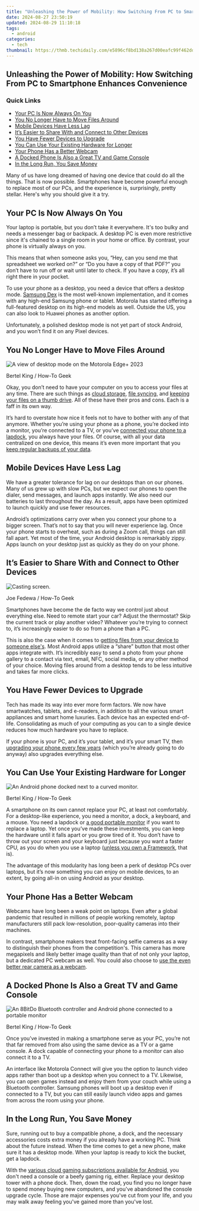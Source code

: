 ```yaml
---
title: "Unleashing the Power of Mobility: How Switching From PC to Smartphone Enhances Convenience"
date: 2024-08-27 23:50:19
updated: 2024-08-29 11:10:18
tags:
  - android
categories:
  - tech
thumbnail: https://thmb.techidaily.com/e5896cf8bd138a267d00eafc99f462dd02faf3099304ebd5a4c58885b5043e0a.jpg
---
```


## Unleashing the Power of Mobility: How Switching From PC to Smartphone Enhances Convenience

### Quick Links

* [Your PC Is Now Always On You](https://buynow-help.techidaily.com/the-ultimate-guide-to-choosing-the-perfect-long-distance-router/)
* [You No Longer Have to Move Files Around](https://win-blog.techidaily.com/step-by-step-guide-to-resolve-acrocefexe-error-on-your-computer/)
* [Mobile Devices Have Less Lag](https://android-location-track.techidaily.com/in-2024-how-to-check-distance-and-radius-on-google-maps-for-your-honor-magic-5-drfone-by-drfone-virtual-android/)
* [It’s Easier to Share With and Connect to Other Devices](https://extra-hints.techidaily.com/updated-composing-prime-canon-temporal-vignettes/)
* [You Have Fewer Devices to Upgrade](https://android-location.techidaily.com/getting-the-pokemon-go-gps-signal-not-found-11-error-in-samsung-galaxy-a14-4g-drfone-by-drfone-virtual/)
* [You Can Use Your Existing Hardware for Longer](https://some-knowledge.techidaily.com/finding-the-ultimate-video-solution-vlc-and-mx-showdown-for-2024/)
* [Your Phone Has a Better Webcam](https://buynow-reviews.techidaily.com/tiny-yet-troubled-a-comprehensive-review-of-criacrs-bluetooth-fm-transmitter-cp24/)
* [A Docked Phone Is Also a Great TV and Game Console](https://location-social.techidaily.com/how-to-change-location-on-tiktok-to-see-more-content-on-your-samsung-galaxy-m34-5g-drfone-by-drfone-virtual-android/)
* [In the Long Run, You Save Money](https://instagram-clips.techidaily.com/updated-2024-approved-from-high-speed-to-serenity-making-captivating-slow-movies-on-instagram/)

 Many of us have long dreamed of having one device that could do all the things. That is now possible. Smartphones have become powerful enough to replace most of our PCs, and the experience is, surprisingly, pretty stellar. Here's why you should give it a try.

##  Your PC Is Now Always On You

 Your laptop is portable, but you don’t take it everywhere. It's too bulky and needs a messenger bag or backpack. A desktop PC is even more restrictive since it's chained to a single room in your home or office. By contrast, your phone is virtually always on you.

 This means that when someone asks you, “Hey, can you send me that spreadsheet we worked on?” or “Do you have a copy of that PDF?” you don’t have to run off or wait until later to check. If you have a copy, it’s all right there in your pocket.

 To use your phone as a desktop, you need a device that offers a desktop mode. [Samsung Dex](https://youtube-video-recordings.techidaily.com/earning-strategies-for-successful-youtube-shorts-what-you-need-and-how-much-in-2024/) is the most well-known implementation, and it comes with any high-end Samsung phone or tablet. Motorola has started offering a full-featured desktop on its high-end models as well. Outside the US, you can also look to Huawei phones as another option.

 Unfortunately, a polished desktop mode is not yet part of stock Android, and you won’t find it on any Pixel devices.

##  You No Longer Have to Move Files Around

![A view of desktop mode on the Motorola Edge+ 2023](https://static1.howtogeekimages.com/wordpress/wp-content/uploads/2024/02/motorola-edge-plus-2023-desktop.png) 

Bertel King / How-To Geek

 Okay, you don’t need to have your computer on you to access your files at any time. There are such things as [cloud storage](https://instagram-video-recordings.techidaily.com/navigating-the-truth-in-your-photos-an-instagram-selfie-audit/), [file syncing](https://vp-tips.techidaily.com/new-integrating-podcast-into-your-instagram-content-strategy/), and [keeping your files on a thumb drive](https://extra-information.techidaily.com/optimize-iphone-cinematography-ultimate-capture-additions/). All of these have their pros and cons. Each is a faff in its own way.

 It’s hard to overstate how nice it feels not to have to bother with any of that anymore. Whether you’re using your phone as a phone, you’re docked into a monitor, you’re connected to a TV, or you’ve [connected your phone to a lapdock](https://apple-account.techidaily.com/in-2024-how-to-reset-apple-id-and-apple-password-from-apple-iphone-15-plus-by-drfone-ios/), you always have your files. Of course, with all your data centralized on one device, this means it’s even more important that you [keep regular backups of your data](https://discord-videos.techidaily.com/updated-mastering-live-broadcasts-your-step-by-step-guide-to-discord-streaming/).

##  Mobile Devices Have Less Lag

 We have a greater tolerance for lag on our desktops than on our phones. Many of us grew up with slow PCs, but we expect our phones to open the dialer, send messages, and launch apps instantly. We also need our batteries to last throughout the day. As a result, apps have been optimized to launch quickly and use fewer resources.

 Android’s optimizations carry over when you connect your phone to a bigger screen. That’s not to say that you will never experience lag. Once your phone starts to overheat, such as during a Zoom call, things can still fall apart. Yet most of the time, your Android desktop is remarkably zippy. Apps launch on your desktop just as quickly as they do on your phone.

##  It’s Easier to Share With and Connect to Other Devices

![Casting screen.](https://static1.howtogeekimages.com/wordpress/wp-content/uploads/2021/07/screen-mirror-HTG.jpg) 

Joe Fedewa / How-To Geek

 Smartphones have become the de facto way we control just about everything else. Need to remote start your car? Adjust the thermostat? Skip the current track or play another video? Whatever you’re trying to connect to, it’s increasingly easier to do so from a phone than a PC.

 This is also the case when it comes to [getting files from your device to someone else's](https://some-techniques.techidaily.com/new-innovative-approach-to-hdr-portraiture-excellence/). Most Android apps utilize a “share” button that most other apps integrate with. It’s incredibly easy to send a photo from your phone gallery to a contact via text, email, NFC, social media, or any other method of your choice. Moving files around from a desktop tends to be less intuitive and takes far more clicks.

##  You Have Fewer Devices to Upgrade

 Tech has made its way into ever more form factors. We now have smartwatches, tablets, and e-readers, in addition to all the various smart appliances and smart home luxuries. Each device has an expected end-of-life. Consolidating as much of your computing as you can to a single device reduces how much hardware you have to replace.

 If your phone is your PC, and it’s your tablet, and it’s your smart TV, then [upgrading your phone every few years](https://iphone-location.techidaily.com/4-effective-methods-fake-gps-location-on-apple-iphone-seipad-drfone-by-drfone-virtual-ios/) (which you’re already going to do anyway) also upgrades everything else.

##  You Can Use Your Existing Hardware for Longer

![An Android phone docked next to a curved monitor.](https://static1.howtogeekimages.com/wordpress/wp-content/uploads/2023/11/android-phone-docked-curved-monitor.JPG) 

Bertel King / How-To Geek

 A smartphone on its own cannot replace your PC, at least not comfortably. For a desktop-like experience, you need a monitor, a dock, a keyboard, and a mouse. You need a lapdock or [a good portable monitor](https://fake-location.techidaily.com/does-airplane-mode-turn-off-gps-location-on-realme-narzo-60-pro-5g-drfone-by-drfone-virtual-android/) if you want to replace a laptop. Yet once you’ve made these investments, you can keep the hardware until it falls apart or you grow tired of it. You don’t have to throw out your screen and your keyboard just because you want a faster CPU, as you do when you use a laptop ([unless you own a Framework](https://instagram-video-files.techidaily.com/new-speedy-social-stardom-likes-plus-videos-on-instagram-guide/), that is).

 The advantage of this modularity has long been a perk of desktop PCs over laptops, but it’s now something you can enjoy on mobile devices, to an extent, by going all-in on using Android as your desktop.

##  Your Phone Has a Better Webcam

 Webcams have long been a weak point on laptops. Even after a global pandemic that resulted in millions of people working remotely, laptop manufacturers still pack low-resolution, poor-quality cameras into their machines.

 In contrast, smartphone makers treat front-facing selfie cameras as a way to distinguish their phones from the competition's. This camera has more megapixels and likely better image quality than that of not only your laptop, but a dedicated PC webcam as well. You could also choose to [use the even better rear camera as a webcam](https://some-knowledge.techidaily.com/2024-approved-horned-gods-hearing-essential-websites-for-got-sound-files/).

##  A Docked Phone Is Also a Great TV and Game Console

![An 8BitDo Bluetooth controller and Android phone connected to a portable monitor](https://static1.howtogeekimages.com/wordpress/wp-content/uploads/2024/02/8bitdo-controller-android-portable-monitor.jpg) 

Bertel King / How-To Geek

 Once you’ve invested in making a smartphone serve as your PC, you’re not that far removed from also using the same device as a TV or a game console. A dock capable of connecting your phone to a monitor can also connect it to a TV.

 An interface like Motorola Connect will give you the option to launch video apps rather than boot up a desktop when you connect to a TV. Likewise, you can open games instead and enjoy them from your couch while using a Bluetooth controller. Samsung phones will boot up a desktop even if connected to a TV, but you can still easily launch video apps and games from across the room using your phone.

##  In the Long Run, You Save Money

 Sure, running out to buy a compatible phone, a dock, and the necessary accessories costs extra money if you already have a working PC. Think about the future instead. When the time comes to get a new phone, make sure it has a desktop mode. When your laptop is ready to kick the bucket, get a lapdock.

 With the [various cloud gaming subscriptions available for Android](https://facebook-video-content.techidaily.com/new-secure-your-fb-story-views-with-these-5-techniques-for-2024/), you don't need a console or a beefy gaming rig, either. Replace your desktop tower with a phone dock. Then, down the road, you find you no longer have to spend money buying new computers, and you've abandoned the console upgrade cycle. Those are major expenses you've cut from your life, and you may walk away feeling you've gained more than you've lost.

<ins class="adsbygoogle"
     style="display:block"
     data-ad-format="autorelaxed"
     data-ad-client="ca-pub-7571918770474297"
     data-ad-slot="1223367746"></ins>



<ins class="adsbygoogle"
     style="display:block"
     data-ad-client="ca-pub-7571918770474297"
     data-ad-slot="8358498916"
     data-ad-format="auto"
     data-full-width-responsive="true"></ins>
